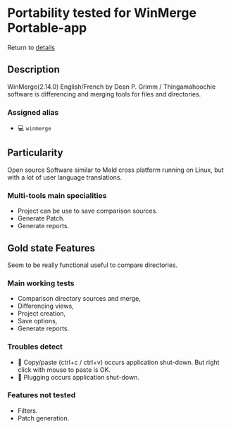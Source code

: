 Portability tested for WinMerge Portable-app
=============================================

Return to [details](https://github.com/marchandd/term_ssh_wine_portableapps/blob/master/docs/summary.md "Summary") 

Description
-----------

WinMerge(2.14.0) English/French by Dean P. Grimm / Thingamahoochie software 
is differencing and merging tools for files and directories.

### Assigned alias ###
- :computer: `winmerge`

Particularity
-------------

Open source Software similar to Meld cross platform running on Linux, but with 
a lot of user language translations.

### Multi-tools main specialities ###
- Project can be use to save comparison sources.
- Generate Patch.
- Generate reports.

Gold state Features
-------------------

Seem to be really functional useful to compare directories.

### Main working tests ###
- Comparison directory sources and merge,
- Differencing views,
- Project creation,
- Save options,
- Generate reports.

### Troubles detect ###
- :new_moon_with_face: Copy/paste (ctrl+c / ctrl+v) occurs application 
shut-down.
  But right click with mouse to paste is OK.
- :new_moon_with_face: Plugging occurs application shut-down.

### Features not tested ###
- Filters.
- Patch generation.
